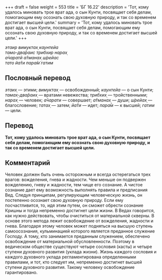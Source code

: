 +++
draft = false
weight = 553
title = 'БГ 16.22'
description = 'Тот, кому удалось миновать трое врат ада, о сын Кунти, посвящает себя делам, помогающим ему осознать свою духовную природу, и так со временем достигает высшей цели.'
summary = 'Тот, кому удалось миновать трое врат ада, о сын Кунти, посвящает себя делам, помогающим ему осознать свою духовную природу, и так со временем достигает высшей цели.'
+++

_этаир вимуктах̣ каунтейа  
тамо-два̄раис трибхир нарах̣  
а̄чаратй а̄тманах̣ ш́рейас  
тато йа̄ти пара̄м̇ гатим_

## Пословный перевод

_этаих̣_ — этими; _вимуктах̣_ — освобожденный; _каунтейа_ — о сын Кунти; _тамах̣_\-_два̄раих̣_ — вратами невежества; _трибхих̣_ — тройственными; _нарах̣_ — человек; _а̄чарати_ — совершает; _а̄тманах̣_ — души; _ш́рейах̣_ — благословение; _татах̣_ — затем; _йа̄ти_ — идет; _пара̄м_ — к высшей; _гатим_ — цели.

## Перевод

**Тот, кому удалось миновать трое врат ада, о сын Кунти, посвящает себя делам, помогающим ему осознать свою духовную природу, и так со временем достигает высшей цели.**

## Комментарий

Человек должен быть очень осторожным и всегда остерегаться трех врагов: вожделения, гнева и жадности. Чем меньше он подвержен вожделению, гневу и жадности, тем чище его сознание. А чистое сознание дает ему возможность выполнять правила и предписания Вед. Следуя принципам, регулирующим человеческую жизнь, он постепенно осознает свою духовную природу. Если ему посчастливится, то, идя этим путем, он сможет обрести сознание Кришны и тогда непременно достигнет цели жизни. В Ведах говорится, как нужно действовать, чтобы очиститься от материальной скверны. В основе этого метода лежит освобождение от вожделения, жадности и гнева. Благодаря этому человек может подняться на высшую ступень самоосознания, кульминацией которого является преданное служение Господу. А тому, кто занимается преданным служением, обеспечено освобождение от материальной обусловленности. Поэтому в ведическом обществе существуют четыре сословия (касты) и четыре ступени духовного развития (уклада жизни). Жизнь каждого сословия и каждого духовного уклада регламентирована определенными правилами, и тот, кто следует им, непременно достигнет высшей ступени духовного развития. Такому человеку освобождение гарантировано.
